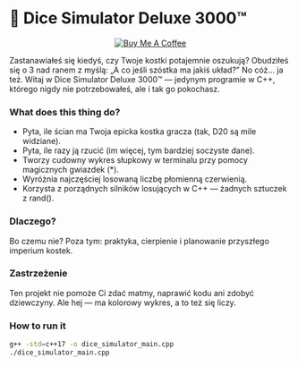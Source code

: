 # 🎲 Dice Simulator Deluxe 3000™
<p align="center">
  <a href="https://buymeacoffee.com/brtekld_prog" target="_blank">
    <img src="https://img.shields.io/badge/☕%20Pomóż%20mi%20rozwijać%20pasje-yellow?style=for-the-badge" alt="Buy Me A Coffee">
  </a>
</p>
Zastanawiałeś się kiedyś, czy Twoje kostki potajemnie oszukują?
Obudziłeś się o 3 nad ranem z myślą: „A co jeśli szóstka ma jakiś układ?”
No cóż… ja też.
Witaj w Dice Simulator Deluxe 3000™ — jedynym programie w C++,
którego nigdy nie potrzebowałeś, ale i tak go pokochasz.

###  What does this thing do?
- Pyta, ile ścian ma Twoja epicka kostka gracza (tak, D20 są mile widziane).
- Pyta, ile razy ją rzucić (im więcej, tym bardziej soczyste dane).
- Tworzy cudowny wykres słupkowy w terminalu przy pomocy magicznych gwiazdek (*).
- Wyróżnia najczęściej losowaną liczbę płomienną czerwienią.
- Korzysta z porządnych silników losujących w C++ — żadnych sztuczek z rand().

###  Dlaczego?
Bo czemu nie?
Poza tym: praktyka, cierpienie i planowanie przyszłego imperium kostek.

###  Zastrzeżenie
Ten projekt nie pomoże Ci zdać matmy, naprawić kodu ani zdobyć dziewczyny.
Ale hej — ma kolorowy wykres, a to też się liczy.
### How to run it
```bash
g++ -std=c++17 -o dice_simulator_main.cpp
./dice_simulator_main.cpp
```
